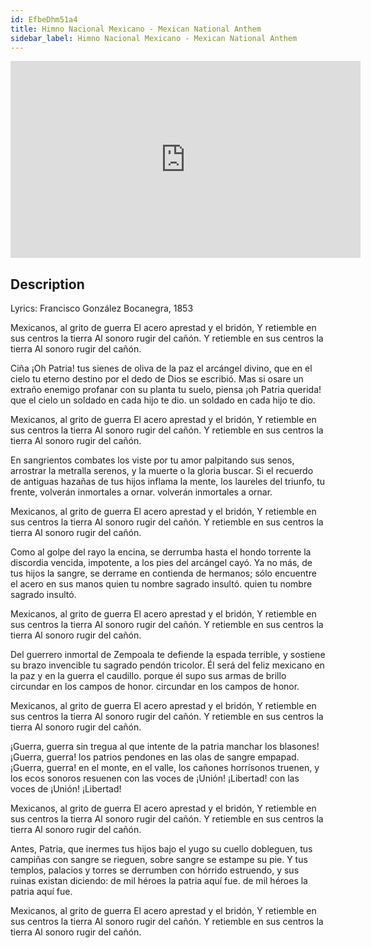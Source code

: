 ```yaml
---
id: EfbeDhm51a4
title: Himno Nacional Mexicano - Mexican National Anthem
sidebar_label: Himno Nacional Mexicano - Mexican National Anthem
---
```


<iframe
  width="560"
  height="315"
  src="https://www.youtube.com/embed/EfbeDhm51a4"
  title="YouTube video player"
  frameborder="0"
  allow="accelerometer; autoplay; clipboard-write; encrypted-media; gyroscope; picture-in-picture; web-share"
  referrerpolicy="strict-origin-when-cross-origin"
  allowfullscreen
></iframe>

## Description

Lyrics: Francisco González Bocanegra, 1853

Mexicanos, al grito de guerra
El acero aprestad y el bridón,
Y retiemble en sus centros la tierra
Al sonoro rugir del cañón.
Y retiemble en sus centros la tierra
Al sonoro rugir del cañón.

Ciña ¡Oh Patria! tus sienes de oliva
de la paz el arcángel divino,
que en el cielo tu eterno destino
por el dedo de Dios se escribió.
Mas si osare un extraño enemigo
profanar con su planta tu suelo,
piensa ¡oh Patria querida! que el cielo
un soldado en cada hijo te dio.
un soldado en cada hijo te dio.


Mexicanos, al grito de guerra
El acero aprestad y el bridón,
Y retiemble en sus centros la tierra
Al sonoro rugir del cañón.
Y retiemble en sus centros la tierra
Al sonoro rugir del cañón.

En sangrientos combates los viste
por tu amor palpitando sus senos,
arrostrar la metralla serenos,
y la muerte o la gloria buscar.
Si el recuerdo de antiguas hazañas
de tus hijos inflama la mente,
los laureles del triunfo, tu frente,
volverán inmortales a ornar.
volverán inmortales a ornar.


Mexicanos, al grito de guerra
El acero aprestad y el bridón,
Y retiemble en sus centros la tierra
Al sonoro rugir del cañón.
Y retiemble en sus centros la tierra
Al sonoro rugir del cañón.

Como al golpe del rayo la encina,
se derrumba hasta el hondo torrente
la discordia vencida, impotente,
a los pies del arcángel cayó.
Ya no más, de tus hijos la sangre,
se derrame en contienda de hermanos;
sólo encuentre el acero en sus manos
quien tu nombre sagrado insultó.
quien tu nombre sagrado insultó.


Mexicanos, al grito de guerra
El acero aprestad y el bridón,
Y retiemble en sus centros la tierra
Al sonoro rugir del cañón.
Y retiemble en sus centros la tierra
Al sonoro rugir del cañón.

Del guerrero inmortal de Zempoala
te defiende la espada terrible,
y sostiene su brazo invencible
tu sagrado pendón tricolor.
Él será del feliz mexicano
en la paz y en la guerra el caudillo.
porque él supo sus armas de brillo
circundar en los campos de honor.
circundar en los campos de honor.


Mexicanos, al grito de guerra
El acero aprestad y el bridón,
Y retiemble en sus centros la tierra
Al sonoro rugir del cañón.
Y retiemble en sus centros la tierra
Al sonoro rugir del cañón.

¡Guerra, guerra sin tregua al que intente
de la patria manchar los blasones!
¡Guerra, guerra! los patrios pendones
en las olas de sangre empapad.
¡Guerra, guerra! en el monte, en el valle,
los cañones horrísonos truenen,
y los ecos sonoros resuenen
con las voces de ¡Unión! ¡Libertad!
con las voces de ¡Unión! ¡Libertad!


Mexicanos, al grito de guerra
El acero aprestad y el bridón,
Y retiemble en sus centros la tierra
Al sonoro rugir del cañón.
Y retiemble en sus centros la tierra
Al sonoro rugir del cañón.

Antes, Patria, que inermes tus hijos
bajo el yugo su cuello dobleguen,
tus campiñas con sangre se rieguen,
sobre sangre se estampe su pie.
Y tus templos, palacios y torres
se derrumben con hórrido estruendo,
y sus ruinas existan diciendo:
de mil héroes la patria aquí fue.
de mil héroes la patria aquí fue.


Mexicanos, al grito de guerra
El acero aprestad y el bridón,
Y retiemble en sus centros la tierra
Al sonoro rugir del cañón.
Y retiemble en sus centros la tierra
Al sonoro rugir del cañón.
